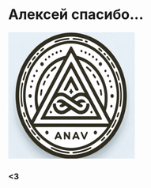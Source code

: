 # Алексей спасибо...

![TOKEN ANAV](https://github.com/Fikasa456/website/raw/main/image.png)

### <3
